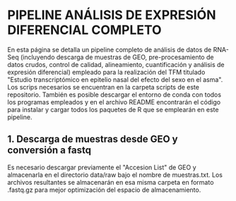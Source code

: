 # PIPELINE ANÁLISIS DE EXPRESIÓN DIFERENCIAL COMPLETO
En esta página se detalla un pipeline completo de análisis de datos de RNA-Seq (incluyendo descarga de muestras de GEO, pre-procesamiento de datos crudos, control de calidad, alineamiento, cuantificación y análisis de expresión diferencial) empleado para la realización del TFM titulado "Estudio transcriptómico en epitelio nasal del efecto del sexo en el asma".
Los scrips necesarios se encuentran en la carpeta scripts de este repositorio. También es posible descargar el entorno de conda con todos los programas empleados y en el archivo README encontrarán el código para instalar y cargar todos los paquetes de R que se emplearán en este pipeline.
## 1. Descarga de muestras desde GEO y conversión a fastq
Es necesario descargar previamente el "Accesion List" de GEO y almacenarla en el directorio data/raw bajo el nombre de muestras.txt. Los archivos resultantes se almacenarán en esa misma carpeta en formato .fastq.gz para mejor optimización del espacio de almacenamiento. 

